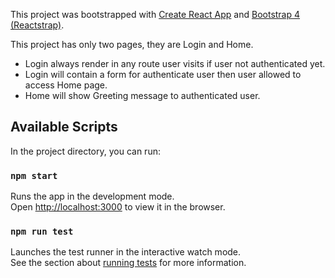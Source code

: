 This project was bootstrapped with [Create React App](https://github.com/facebook/create-react-app) and [Bootstrap 4 (Reactstrap)](https://reactstrap.github.io/).

This project has only two pages, they are Login and Home.
- Login always render in any route user visits if user not authenticated yet.
- Login will contain a form for authenticate user then user allowed to access Home page.
- Home will show Greeting message to authenticated user.

## Available Scripts

In the project directory, you can run:

### `npm start`

Runs the app in the development mode.<br />
Open [http://localhost:3000](http://localhost:3000) to view it in the browser.

### `npm run test`

Launches the test runner in the interactive watch mode.<br />
See the section about [running tests](https://facebook.github.io/create-react-app/docs/running-tests) for more information.
